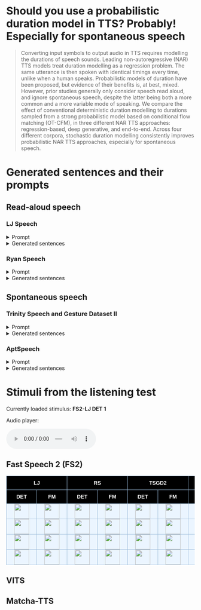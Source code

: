# Should you use a probabilistic duration model in TTS? Probably! Especially for spontaneous speech

> Converting input symbols to output audio in TTS requires modelling the durations of speech sounds. Leading non-autoregressive (NAR) TTS models treat duration modelling as a regression problem. The same utterance is then spoken with identical timings every time, unlike when a human speaks. Probabilistic models of duration have been proposed, but evidence of their benefits is, at best, mixed. However, prior studies generally only consider speech read aloud, and ignore spontaneous speech, despite the latter being both a more common and a more variable mode of speaking. We compare the effect of conventional deterministic duration modelling to durations sampled from a strong probabilistic model based on conditional flow matching (OT-CFM), in three different NAR TTS approaches: regression-based, deep generative, and end-to-end. Across four different corpora, stochastic duration modelling consistently improves probabilistic NAR TTS approaches, especially for spontaneous speech.



<style type="text/css">
    .tg {
    border-collapse: collapse;
    border-color: #9ABAD9;
    border-spacing: 0;
  }

  .tg td {
    background-color: #EBF5FF;
    border-color: #9ABAD9;
    border-style: solid;
    border-width: 1px;
    color: #444;
    font-family: Arial, sans-serif;
    font-size: 14px;
    overflow: hidden;
    padding: 0px 20px;
    word-break: normal;
    font-weight: bold;
    vertical-align: middle;
    horizontal-align: center;
    white-space: nowrap;
  }

  .tg th {
    background-color: #000000;
    border-color: #9ABAD9;
    border-style: solid;
    border-width: 1px;
    color: #fff;
    font-family: Arial, sans-serif;
    font-size: 14px;
    font-weight: normal;
    overflow: hidden;
    padding: 0px 20px;
    word-break: normal;
    font-weight: bold;
    vertical-align: middle;
    horizontal-align: center;
    white-space: nowrap;
    padding: 10px;
    margin: auto;
  }

  .tg .tg-0pky {
    border-color: inherit;
    text-align: center;
    vertical-align: top,
  }

  .tg .tg-fymr {
    border-color: inherit;
    font-weight: bold;
    text-align: center;
    vertical-align: top
  }
  .slider {
  -webkit-appearance: none;
  width: 75%;
  height: 15px;
  border-radius: 5px;
  background: #d3d3d3;
  outline: none;
  opacity: 0.7;
  -webkit-transition: .2s;
  transition: opacity .2s;
}

.slider::-webkit-slider-thumb {
  -webkit-appearance: none;
  appearance: none;
  width: 25px;
  height: 25px;
  border-radius: 50%;
  background: #409cff;
  cursor: pointer;
}

.slider::-moz-range-thumb {
  width: 25px;
  height: 25px;
  border-radius: 50%;
  background: #409cff;
  cursor: pointer;
}

audio {
    width: 240px;
}

/* CSS */
.button-12 {
  display: flex;
  flex-direction: column;
  align-items: center;
  padding: 6px 14px;
  font-family: -apple-system, BlinkMacSystemFont, 'Roboto', sans-serif;
  border-radius: 6px;
  border: none;

  background: #6E6D70;
  box-shadow: 0px 0.5px 1px rgba(0, 0, 0, 0.1), inset 0px 0.5px 0.5px rgba(255, 255, 255, 0.5), 0px 0px 0px 0.5px rgba(0, 0, 0, 0.12);
  color: #DFDEDF;
  user-select: none;
  -webkit-user-select: none;
  touch-action: manipulation;
}

.button-12:focus {
  box-shadow: inset 0px 0.8px 0px -0.25px rgba(255, 255, 255, 0.2), 0px 0.5px 1px rgba(0, 0, 0, 0.1), 0px 0px 0px 3.5px rgba(58, 108, 217, 0.5);
  outline: 0;
}

video {
  margin: 1em;
}


</style>

# Generated sentences and their prompts



## Read-aloud speech

### LJ Speech

<details>

<summary>Prompt</summary>
Take these sentence for example:

<br/>
``` <br/>
The prisoners were in due course transferred to Newgate, to be put upon their trial at the Central Criminal Court. <br/>
They had to handcuff her by force against the most violent resistance, and still she raged and stormed, <br/>
The Secret Service has attempted to perform this function through the activities of its Protective Research Section <br/>
But the affair still remained a profound mystery. No light was thrown upon it till, towards the end of March, 
Yet the public opinion of the whole body seems to have checked dissipation. <br/>
the Presidential limousine arrived at the emergency entrance of the Parkland Hospital at about twelve:thirty-five p.m. <br/>
Oswald was arrested and jailed by the New Orleans Police Department for disturbing the peace, in connection with a street fight which broke out when he was accosted <br/>
gaming of all sorts should be peremptorily forbidden under heavy pains and penalties. <br/>
we have reached into the heart of the problem which is to provide such annual earnings for the lowest paid worker as will meet his minimum needs. <br/>
it had established periodic regular review of the status of four hundred individuals; <br/>
who was one of the first witnesses to alert the police to the Depository as the source of the shots, as has been discussed in chapter three. <br/>
were governed by rules which they themselves had framed, and under which subscriptions were levied <br/>
might have been more alert in the Dallas motorcade if they had retired promptly in Fort Worth. <br/>
. <br/>
. <br/>
. <br/>
100 sentences <br/>
<br/>
``` <br/>

Generate 100 sentences in a similar writing style. Talk about going to the zoo, going to a shopping centre or a mall and a day at the school. Make sure it looks like the text is from a similar speaker. Same conversational style try to match the speaker characteristics as much as you can.

</details>

<details>
<summary>Generated sentences</summary>
The family, in anticipation of a delightful day, set forth to the zoological gardens, a repository of nature's marvels.
Upon entering the grand gates of the shopping centre, they were greeted by a cacophony of sounds, each store vying for attention.
The majestic lion, king of the animal kingdom, lay in repose under the shade of an ancient oak, barely acknowledging the gathered spectators.
This journey from classroom to zoo to mall taught one vital lesson: learning thrives not just in silence and books but in the lively embrace of the world's vast wonders.
Children, with eyes wide with wonder, pressed their faces against the glass of the aquarium, mesmerized by the dance of the tropical fish.
In the food court, a veritable feast was laid out, offering delicacies from the far corners of the earth, each stall a testament to the culinary diversity of mankind.
The elephant, with its ponderous gait and wise eyes, seemed to carry the wisdom of the ages as it slowly made its way to the watering hole.
The milliner's shop, with its array of bonnets and hats, seemed a throwback to a time when headwear was a symbol of one's status in society.
The shrill cries of the monkeys in their enclosure provided a stark contrast to the otherwise serene ambiance of the zoo.
Bargain hunters thronged the aisles of the clearance sale, each in search of that elusive deal that would mark the day's triumph.
The giraffes, with their long necks stretching towards the heavens, seemed to be in a world of their own, aloof from the gaze of the onlookers.
The scent of freshly baked bread from the bakery mingled with the perfume of the florist, creating an olfactory tapestry that enveloped the shoppers.
The reptile house, with its dimly lit corridors and the silent watchfulness of its inhabitants, evoked a sense of mystery and ancient lore.
The jeweler, with a craftsman's eye, meticulously arranged the display, each piece a testament to human artistry and the allure of precious stones.
The peacocks, with their plumage in full display, strutted with an air of vanity, seemingly aware of their unrivaled beauty.
The bookshop, a haven of tranquility amidst the hustle and bustle, offered the promise of worlds waiting to be discovered within the pages of its tomes.
The ice cream vendor, with his cart adorned with pictures of frozen delights, became the center of attention as children clamored for a sweet treat.
The fragrance section of the department store enveloped shoppers in a cloud of scents, each vial containing the essence of dreams and memories.
The penguins, with their comedic waddle, provided a moment of levity, their antics a reminder of nature's capacity for joy.
The antique shop, a treasure trove of history's artifacts, invited the curious to delve into the stories of objects left behind by time.
The butterfly enclosure, a kaleidoscope of color, offered a moment of enchantment as these delicate creatures flitted from flower to flower.
In the toy shop, generations of toys stood in silent testimony to the changing tides of children's fantasies and the timeless joy of play.
The zoo's aviary, a symphony of birdcalls, was a reminder of the vastness of nature's palette, each species a unique note in the harmony of life.
The café, with its promise of refreshment, became a gathering place for weary shoppers, a brief respite in their quest for commerce.
As the day waned, the families, laden with purchases and memories, made their way home, their hearts full from the day's adventures in the realms of nature and commerce.
Upon entering the grand gates of the local zoo, one is immediately struck by the cacophony of sounds, a vivid testament to the diversity housed within.
The majestic lions, in their enclosures, lay with a regal indifference, surveying their kingdom with lazy, half-closed eyes.
Children, their faces alight with wonder, pressed eagerly against the glass of the reptile house, their breath fogging up the surface.
It was a marvel to observe the agile monkeys, who, with deft leaps and bounds, seemed to mock the gravity that bound the rest of us earthward.
The zookeepers, with a patience born of routine, answered the myriad questions posed by curious onlookers, their knowledge deep and detailed.
Amidst the aviary's dense foliage, the flash of vibrant plumage revealed the presence of exotic birds, their songs a melody of the wild.
As the afternoon waned, the crowd at the elephant exhibit grew, each visitor eager to witness the gentle giants' graceful movements.
The chill of the aquarium's halls contrasted sharply with the outdoor warmth, its blue lights casting an otherworldly glow on fascinated faces.
At the penguin enclosure, the birds' comedic waddle elicited laughter and delight, a welcome relief from the more somber moods of some exhibits.
The gift shop, strategically placed at the zoo's exit, offered an array of souvenirs, each item a tangible memory of the day's adventures.
The vast expanse of the shopping center loomed ahead, its many stores promising untold treasures to those willing to explore.
The hum of conversation filled the air, a constant backdrop to the clatter of shopping carts and the soft shuffle of feet on polished floors.
In the food court, the mingling aromas of a dozen different cuisines created a tantalizing invitation to dine.
Sales signs, bold and beckoning, adorned the windows of every shop, each one a siren call to bargain hunters.
The mall's central atrium, adorned with seasonal decorations, became a gathering place for weary shoppers seeking a moment's rest.
Teenagers roamed in packs, their laughter echoing off the high ceilings, a hallmark of the freedom found in such communal spaces.
Parents, their patience stretched thin, navigated the crowds with strollers in tow, their journeys marked by frequent stops and starts.
The latest fashion trends were on full display, mannequins dressed in the height of style, silently inviting onlookers to update their wardrobes.
Occasionally, a street performer would captivate an impromptu audience, their artistry adding a layer of unexpected delight to the shopping experience.
As night fell, the shopping center's lights shimmered like stars, transforming the complex into a beacon for those seeking late-night entertainment.
The morning's light barely crept through the classroom windows as students shuffled in, the day's lessons a looming presence in their minds.
In the corridors, the echo of footsteps mingled with the distant sound of a bell, heralding the start of another academic venture.
The chalk's screech against the blackboard filled the room, each word written by the teacher a testament to the day's learning objectives.
Students huddled over textbooks, their brows furrowed in concentration, a silent battle against the complexities of new knowledge.
The library stood as a sanctuary of silence, its shelves laden with the weight of words, a haven for those seeking solace in study.
Lunchtime brought a cacophony of sounds to the cafeteria, the clatter of trays and the murmur of conversations a welcome interlude.
On the playground, the air was filled with the shouts and laughter of children, a brief escape from the confines of the classroom.
Teachers patrolled the halls with a vigilant gaze, their presence a constant reminder of the order that governed the school's daily life.
In the science lab, the smell of chemicals mingled with the sense of anticipation, each experiment a journey into the unknown.
Art class revealed a burst of color against the school's otherwise monochrome backdrop, creativity blooming amidst strict schedules.
The gym echoed with the sound of sneakers on wood, the physical exertion a counterbalance to the day's mental challenges.
History lessons unfolded like stories, the past coming alive through the teacher's words, a bridge across time.
Mathematics, with its numbers and equations, offered a puzzle for the mind, logic and reasoning entwined in a dance of digits.
The school bell's ring, a clarion call, signaled the end of one period and the start of another, a cyclical reminder of time's passage.
In the computer lab, screens glowed with the promise of technological exploration, fingers dancing over keyboards in digital discovery.
Language classes wove a tapestry of sounds, the nuances of grammar and vocabulary a challenge to master.
The school counselor's office offered a haven of advice, a guiding light for those navigating the tumultuous waters of adolescence.
As the final bell rang, the rush of students towards the exit was a torrent of relief, the promise of home a sweet end to the day.
Homework assignments, like seeds of knowledge, were planted in the minds of students, destined to grow in the soil of their intellect.
School buses lined up like sentinels, their engines humming a song of departure, ready to ferry their charges back to the comforts of home.
Extracurricular activities flourished in the after-school hours, each club and team a microcosm of shared interests and talents.
The setting sun cast long shadows across the schoolyard, a quiet reminder of the day's end and the passage of another page in the academic year.
Teachers gathered in the staff room, their conversation a blend of reflection and anticipation, the day's events a mosaic of triumphs and challenges.
The silence that settled over the empty classrooms was a stark contrast to the day's earlier bustle, a momentary pause in the cycle of education.
Lost items found their way to the school's lost and found, each one a story of forgetfulness and the hope of reunion.
The principal's office, often perceived as a place of authority and discipline, also served as the heart of the school's administrative life.
Bulletin boards, adorned with notices and achievements, offered a snapshot of school life, a collage of opportunities and accolades.
Parent-teacher meetings, scheduled in the calendar, promised a confluence of perspectives, a partnership in the educational journey.
The school's garden, tended by student volunteers, bloomed with the seasons, a living lesson in nature's cycles.
As night descended, the school stood silent and empty, a vessel of dreams and aspirations, waiting to be filled again with the dawn of a new day.
Early in the morning, the school organized a field trip, a journey that promised both education and entertainment, to the local zoo.
Students gathered at the entrance, their chatter blending with the distant calls of animals, a prelude to the day's adventures.
On their way, the bus passed by the city's sprawling shopping center, its vastness a reminder of commerce's reach.
Upon arrival, the sight of the majestic elephants immediately captivated the students, a living lesson in biology and conservation.
The teachers, acting as guides, pointed out the importance of each habitat, their words weaving knowledge into the fabric of experience.
In the reptile house, the students faced their fears, learning that understanding can turn apprehension into respect.
The gift shop at the zoo offered educational souvenirs, each item a memento of learning outside the classroom walls.
Meanwhile, a group of students tasked with a project on economics ventured into the shopping center, their observations aimed at understanding consumer behavior.
They noted the variety of stores, each catering to different needs and wants, a practical lesson in supply and demand.
The food court provided a study in choices and preferences, a live demonstration of market segmentation and targeting.
Back at the zoo, a keeper's talk on endangered species sparked a discussion among students about responsibility and environmental stewardship.
The aquarium's serene beauty offered a moment of reflection, the silent fish a contrast to the bustling corridors of the school.
As the day drew to a close, the students gathered for a sketching session, capturing the animals' forms, a blend of art and observation.
Returning to school, they passed the shopping center once more, its lights a beacon in the early evening, a symbol of the community's pulse.
The bus ride back was a buzz of excited conversations, each student sharing their day's highlight, a chorus of shared experiences.
Upon their return, the schoolyard, usually a scene of hurried departures, was a place of animated recounting, the field trip a bonding experience.
Teachers reminded students to pen down their reflections, an assignment that would bridge their experiences with their curricular studies.
In the following days, presentations were made, the zoo and shopping center visits transformed into educational showcases.
Students debated the ethics of zoos and the impact of consumerism, their classroom a forum for critical thinking and exchange.
Art projects inspired by the trip adorned the hallways, turning the school into a gallery of student creativity and insight.
The economics project group presented their findings, the shopping center's dynamics distilled into graphs and analyses.
Reflections on the endangered species talk led to a school-wide initiative on sustainability, the field trip sparking action.
The zoo visit, once merely an outing, became a catalyst for a deeper understanding of biology, ecology, and environmental science.
The shopping center excursion, too, shed light on the practical applications of mathematics, social studies, and economics.
As the term progressed, the memories of the field trip lingered, a reminder of the day when the zoo and the mall became classrooms without walls.
</details>

### Ryan Speech


<details>

<summary>Prompt</summary>

Take these sentence for example:

```
No, my friends keep me company.
It grows somewhat like the lily of the valley, but its height is about three feet.
Do you want to add anything to the order?
Do you mean you are from England or you speak English?
Could I be doing something different to make this more enjoyable?
And could I book those flights for the morning, if possible?
Even the creatures of the wood knew and loved him, for he never hurt anything that God had made.
With logs of trees, a few hurdles, and other field appliances, a rustic banqueting hall was prepared and everything was very nice.
Yes, they are playing at seven ten p m against the Cubs.
They did not touch me, but merely showed the natural curiosity which is felt at the sight of a foreigner who has appeared unexpectedly.
From paradise, I think, said Otto, with that patient seriousness that he had caught from the monks, and that sat so quaintly upon him.
Why does unscented hair spray smell?
I was at school in Canton Berne; it is a mother tongue to me.

.
.
.
100 sentences
```

Generate 100 sentences in a similar writing style. Talk about going to the zoo and going to a shopping centre or a mall. Make sure it looks like the text is from a similar speaker

</details>


<details>

<summary>Generated sentences</summary>

The lions at the zoo roared loudly, as if they were greeting us personally upon our arrival.
I couldn't help but marvel at the vibrant colors of the parrots, chatting away in their enclosure.
Do you think the elephants enjoy painting? I asked, watching one create a beautiful piece with its trunk.
The smell of fresh popcorn wafted through the air, leading us to the zoo's quaint little snack stand.
We found a bench by the monkey exhibit, perfect for a quick rest and some people-watching.
Should we buy a souvenir? I pondered aloud, eyeing the cute stuffed animals in the gift shop.
The aquarium section was mesmerizing, with its soothing blue lights and the graceful dance of the fish.
I had to chuckle at the zebras, who seemed to be engaged in their own version of a staring contest with us.
Look, the new tiger cubs! exclaimed my friend, as we hurried over to the big cat area.
It was feeding time for the giraffes, and we got to watch them stretch their long necks for lettuce.
I've always found the reptile house both eerie and fascinating, with its silent, watchful inhabitants.
The petting zoo was a hit with the children, their laughter mixing with the sounds of the animals.
I wonder what it's like to be a zookeeper, I mused, watching a worker tend to the flamingos.
The penguin parade was about to start, a daily highlight that drew a cheerful crowd.
We paused to admire the orchids in the zoo's tropical greenhouse, a riot of color and fragrance.
Shall we adopt an animal? the sign suggested, offering a way to support the zoo's conservation efforts.
As we left, the peacocks bid us farewell, their feathers a stunning display of nature's artistry.
The mall was bustling, a lively hub of shoppers and diners alike.
We made a beeline for the bookstore, a treasure trove of stories waiting to be discovered.
The food court offered a world tour of cuisines, making it hard to choose just one.
This sale is too good to miss! I overheard someone say, clutching a handful of discounted clothes.
The new tech store had the latest gadgets on display, drawing a crowd of eager customers.
I found a cozy corner in the coffee shop, perfect for people-watching and sipping my latte.
Do you want to try the virtual reality experience? my friend asked, pointing to a new setup near the center.
The aroma of freshly baked cookies led us to a small bakery, where we couldn't resist buying a dozen.
We stumbled upon a local artist's pop-up gallery, each piece more captivating than the last.
The ice skating rink was a whirl of motion, laughter echoing as skaters glided past.
Let's take a photo in the photo booth, suggested my friend, a fun way to capture our mall adventure.
The fashion show on the central stage was a dazzle of lights, music, and stunning outfits.
A group of street performers gathered a crowd, their acrobatic feats leaving everyone in awe.
I could spend hours in this place, I thought, admiring a shop dedicated entirely to exotic teas.
The mall's indoor garden was a peaceful retreat, complete with a trickling fountain and benches.
They have a workshop today on DIY jewelry, my friend noted, interested in the craft event.
We paused to watch a cooking demonstration, the chef's skills as impressive as the delicious samples.
Remember to validate your parking, a helpful sign reminded us, a small but important detail.
The children's play area was a hive of activity, a safe space for little ones to burn off energy.
Let's check the map, I suggested, realizing just how easy it was to get turned around in the sprawling mall.
A flash sale at the electronics store caused quite the stir, bargain hunters rushing in.
The luxury brand section was like stepping into another world, with its opulent displays and exclusive boutiques.
This place has the best smoothie bar, my friend claimed, leading the way to a hidden gem.
We signed up for the mall's loyalty program, enticed by the promise of discounts and special offers.
The seasonal decorations made the mall feel festive, from twinkling lights to oversized ornaments.
I've been looking for this book everywhere! I exclaimed, finally finding a rare edition in the second-hand.
The zoo was bustling with families, a true testament to its popularity among locals and tourists alike.
I couldn't help but admire the elegant flamingos, their pink feathers a stark contrast against the blue pond.
Isn't it fascinating how the monkeys swing with such ease, almost as if they're performing for an audience?
Our next stop has to be the lion's den; I've heard their roars can be heard across the entire zoo.
Do you think the gift shop will have those adorable plush elephants? My niece would love one.
Walking through the reptile house felt like stepping into another world, each enclosure a window to a different habitat.
I found myself captivated by the slow, graceful movements of the sea turtles in the aquarium section.
Would you like to grab a bite at the zoo cafe, or shall we pack our own picnic next time? I pondered aloud.
The map shows a bird aviary nearby, let's make sure to visit. I've always been intrigued by exotic birds.
Watching the penguins dive into the water is always a highlight for me; their antics are so playful and amusing.
Remember to wear comfortable shoes, I reminded my friend, knowing we'd be doing a lot of walking.
The idea of a guided tour sounds intriguing. Do you think we'll learn more about the animals that way?
I'm curious about the conservation efforts here. It's important to support zoos that prioritize animal welfare.
The souvenir shop was our last stop, a chance to bring home a piece of our memorable day.
As we left the zoo, I felt a renewed sense of wonder for the natural world and its inhabitants.
Transitioning to our mall adventure, the vibrant store displays immediately caught our eye.
Do you think the food court has that new sushi place? I asked, already craving something fresh and delicious.
The shopping center's layout was impressive, with wide aisles and plenty of seating areas for weary shoppers.
I couldn't resist stopping by the bookstore; there's something about browsing shelves that feels so comforting.
The mall's indoor garden was a peaceful retreat amid the hustle and bustle of shoppers.
Let's check out the electronics store for the latest gadgets, suggested my companion, eager for new tech.
Fashion boutiques lined the corridors, each window more enticing than the last.
We made a pact to only buy what we needed, but the seasonal sales were too good to pass up.
The aroma from the bakery was irresistible, leading us to indulge in freshly baked pastries.
How about a movie after shopping? The cinema's latest offerings promised a perfect end to our day.
The mall's art exhibit added a cultural touch to our visit, showcasing local talent.
Finding a parking spot was a challenge, a reminder of the mall's popularity on weekends.
I heard there's a new virtual reality arcade, my friend mentioned, excitement in their voice.
We laughed over ice cream cones, sharing stories and making plans for our next outing.
As we exited the mall, bags in hand, we couldn't help but feel content with our day's discoveries.
The jewelry store window glinted with promise, tempting us with its sparkling displays.
Shall we take a break and people-watch for a bit? It's always interesting to observe the mall's diverse crowd.
The children's play area was alive with laughter, a joyful sight that brought smiles to our faces.
We stumbled upon a pop-up shop selling handmade goods, a delightful find that supported local artisans.
The escalators offered a moment of rest, a brief pause as we moved between floors.
This place has everything, I mused, impressed by the variety of stores and services available.
The sound of live music led us to a small stage where a local band was performing, adding to the mall's lively atmosphere.
We made sure to visit the outdoor section of the mall, enjoying the blend of shopping and nature.
I could spend hours here, my friend said, echoing my thoughts about the mall's inviting environment.
As the day drew to a close, we reflected on our zoo and mall adventures, grateful for the memories made.
The morning bell echoed through the halls, signaling the start of another day filled with learning and discovery.
I hurried to my first class, clutching my notebook and pencil, eager to jot down the day's lessons.
The chemistry lab was a buzz of activity, with students mixing solutions and marveling at the reactions.
Do you understand this math problem? I whispered to my classmate, struggling with a particularly tricky equation.
Our history teacher brought the past to life, weaving tales of ancient civilizations with such passion and detail.
Lunchtime was a welcome break, a chance to recharge and share stories with friends under the warm sun.
The library's quiet corners offered a perfect escape for those moments when the world outside felt too loud.
I lost track of time browsing the shelves, each book a doorway to a different time and place.
Are you joining the after-school club meeting today? I was asked, reminded of the communities that thrived beyond the classroom.
The art room smelled of paint and possibility, a space where creativity knew no bounds.
Our teacher encouraged us to express ourselves freely, reminding us that there's no wrong way to create art.
The gym echoed with the sounds of bouncing balls and sneakers squeaking against the polished floor.
I cheered on my classmates during the basketball game, feeling a sense of pride and camaraderie.
As the afternoon sun cast long shadows, I noticed the beauty of the campus, with its sprawling grounds and ancient trees.
Homework club is a lifesaver, I thought, grateful for the extra help and the quiet space to study.
The science fair posters lined the hallway, each project a testament to the curiosity and hard work of my peers.
What's your project about? I asked, intrigued by the innovative ideas on display.

</details>


## Spontaneous speech

### Trinity Speech and Gesture Dataset II

<details>

<summary>Prompt</summary>

Take these sentence for example:

```
; , Finish at like six; , or maybe seven or eight; then we'd all go out, you know have a few drinks head out to a nightclub or something like that come home.
; a bit of a; kind of a short story rather than just one scene; So all the class we all got together, the base was because every time we went to a new class.
; , And then all of a sudden the cameras came on and Leonardo DiCaprio was like; Just sitting like this just blocking himself, ; , And we're like oh shit it's Leonardo DiCaprio And then he was literally just like, ;
; for six months, in relation to college, I went over to a place called; , Old Westbury Golf and Country Club in Long Island So I stayed there for six months.
I don't know if he looks at it as a regret, ; But the way he was talking about it you could see he was saddened by it; which kind of was, kind of puts things into perspective for you that like.
We started off in Amsterdam; , So I went to Amsterdam Germany Poland; , Um; , Croatia Slovenia.
people in the music industry, and; But I think I told you the story before but I'm going to tell it again anyway; Oh sorry even a better story than that.

.
.
.
total 100 sentences
```

Generate 100 sentences in a similar conversational spontaneous style containing disfluencies, hesitations, repeats etc. With approximately similar lengths. Talk about going to the zoo, going to a shopping centre or a mall and talk about your day at the school.  Here ; is a breath and , is a pause use these too and generate syntactically similar sentences. Make it sound natural as one will do in conersational settings. Use fewer commas and fewer uh and uhm.

</details>

<details>
  <summary>Generated sentences</summary>

; I'm like, should we take photos? But my phone, it's dead, completely dead.
; And then, the elephants, they're huge, you know? Just massive.
; We're walking, and suddenly, this peacock just shows up, fanning its feathers.
; I'm trying to get a closer look, but, you know, there's this fence.
; Oh, and the gift shop, it was, kind of pricey, but I bought a keychain.
; We were starving, so we thought, let's grab a bite, but the line, it was so long.
; Then, we're leaving, and it starts to rain, just our luck, right?
; I saw this cute hat, but when I tried it on, it looked weird on me.
; We saw these kids, running around, screaming ; parents nowhere.
; And then, there's the ice cream stand, but I dropped mine, just plop on the ground.
; We thought about going to the aquarium section, but it was, like, closed for maintenance.
; So, we're at the mall now, and it's packed, I mean, really crowded.
; I'm looking for a parking spot, and it's like, there's none, just circles around.
; We finally find this one store, and they're having a sale but nothing in my size.
; My friend wants to check out this new electronics store, and I'm like, sure, why not?
; Then, this guy, he spills his drink, and it's everywhere, on the floor.
; We're about to leave, and my friend realizes, she lost her phone.
; So, we backtrack, everywhere we went, and finally, it's at the lost and found.
; And there's this kiosk, selling these quirky sunglasses, so I get a pair.
; We pass by this jewelry store, and there's this beautiful necklace, but, you know, too expensive.
; I'm trying on shoes, and this one pair, it's perfect, but the left one's tight.
; We're heading out, and there's this group of teenagers, just loud and everywhere.
; I remember, I wanted to buy this book, but the bookstore, it's gone, replaced.
; We see this advertisement for a movie, and we're like, should we watch it? But we're too tired.
; Oh, and the escalators, one of them was broken, so we had to take the stairs.
; I'm looking for a restroom, and when I find it, there's a line, of course.
; We wanted to sit and relax, but all the benches, they're taken, every single one.
; There's this new makeup store, and I'm like, let's just look, ended up buying lipstick.
; We're trying to find this specific shop, and we ask for directions, but it's confusing.
; And then, there's this sale sign, but when we get there, it ended yesterday.
; I wanted to buy a gift, but I'm indecisive, so I left with nothing.
; We're leaving the mall, and I realize, I forgot where we parked.
; Finally, we find the car, and it's like, we've been walking forever.
; So, back to the zoo, remember? There was this funny parrot, mimicking people.
; And I'm trying to get a video, but then it just stops, typical.
; We're at the reptile house, and it's cool, but kind of creepy, snakes everywhere.
; I wanted to see the pandas, but they're asleep, just our luck, again.
; We're at this exhibit, and there's supposed to be this rare bird, but we can't find it.
; Oh, and the map, it's confusing, we got lost, like, three times.
; There's this play area for kids, and it's chaotic, but the kids are having fun.
; We're about to watch this feeding show, but it's so crowded, can't see a thing.
; And then, we're leaving, and this bird, it poops, nearly misses me.
; So, we're hungry, and we find this place, but it's just hot dogs.
; And the zoo, it's closing, but we missed the last show, didn't know the time.
; We're exiting, and there's this huge line for the tram, so we walk.
; Back at the mall, we see this art exhibit, but it's closing in 10 minutes.
; There's this store, all about sports, and my friend's excited, but I'm bored.
; We try this new coffee place, and it's good, but took forever to get our order.
; And there's this contest, win something, but we never win those, didn't bother.
; We're looking for a bathroom again, and it's cleaner than I expected, thankfully.
; We pass by this pet store, and there are puppies, but we just look, can't have pets.
; And then, this store, it's playing loud music, but it's actually pretty good.
; We're about to go home, and I realize, I didn't buy what I came for.
; So, we're planning to go back, but maybe on a weekday, less people, hopefully.
; And that's it, our trip to the zoo and the mall, just a regular day, but fun.
; So, like, I get to school, right? And first thing, I forgot my math homework, just left it on the table.
; And there's this quiz in history, I'm like, barely awake, trying to remember dates and stuff.
; Lunchtime comes, and I'm sitting with my friends, and we're talking about this new game, everyone's obsessed.
; Then, in gym class, we're playing dodgeball, and I'm hit, like, immediately, out in the first round.
; I'm walking to the next class, and I see this poster for the school play, thinking maybe I should try out.
; So, English class, we're reading this book, and I actually like it, but I'm behind a few chapters.
; And there's this group project, right? But no one wants to take the lead, so it's kind of awkward.
; I'm at my locker, and it won't open, just stuck, and I'm pulling and pulling, finally, it pops open.
; Then, there's this assembly, supposed to be motivational, but it's just, you know, kind of boring.
; We're leaving the assembly, and everyone's trying to be the first out, just a huge crowd at the doors.
; And I'm thinking about the math homework I forgot, wondering if I can make up some excuse.
; So, after school, there's practice for the soccer team, and I'm late, sprinting across the field to join.
; And we're doing drills, and I'm trying, but I keep messing up, coach is not happy.
; Practice ends, and we're all tired, but we decide to go grab something to eat, just hang out.
; I'm on my way home, and I realize, I have this huge project due tomorrow, barely started.
; So, I'm home, right? And I'm trying to work on this project, but my computer decides to update.
; And I'm panicking, watching the update screen, just praying it finishes in time.
; Finally, it's done, and I'm typing as fast as I can, but it's like, I can't get my thoughts straight.
; I take a break, and I'm just staring out the window, thinking about how much I dislike group projects.
; Then, my friend calls, asking about the math homework, and I'm like, forgot it, can you help?
; We're on the phone, and she's trying to explain this math problem, but I'm just not getting it.
; So, it's getting late, and I'm still not done with the project, feeling stressed.
; And then, I remember, I have a science test too, just great, another thing to worry about.
; I'm trying to study for science, but all I can think about is how much I want to sleep.
; Then, I get a text from my friend, saying we should have studied together, missed opportunity.
; It's past midnight, and I'm finally done with the project, but now I need to study.
; I'm reading my science notes, and it's like, none of this is staying in my head.
; And I think, maybe a quick nap will help, but I'm worried I won't wake up in time.
; So, I set multiple alarms, just in case, and lay down, but my mind is racing.
; And I'm thinking about the day, all the things that went wrong, and what's waiting for me tomorrow.
; Eventually, I fall asleep, but it's not restful, keep waking up, checking the time.
; Morning comes, and I'm groggy, trying to remember everything I studied last night.
; I'm at breakfast, and I'm not really hungry, just nervous about the test and the project presentation.
; And I'm out the door, backpack heavy with books, hoping today will be better than yesterday.
; I get to school, and first thing, there's a pop quiz in English, didn't see that coming.
; And I'm sitting there, trying to remember what I read, but it's all a blur.
; Lunchtime, and I'm with my friends, but I can't stop thinking about the science test.
; Then, it's time for the test, and I'm looking at the questions, some of it's familiar, thankfully.
; After the test, I'm not sure how I did, just hoping for the best, really.
; And then, it's time for the project presentation, and our group is a mess, but we manage.
; School's finally over, and I'm walking out, feeling like I've survived a marathon.
; I'm on my way home, and I'm thinking, maybe I'll take it easy tonight, just relax.
; But then, I remember, I have homework in three subjects, no rest for the weary.
; So, I'm home, and I'm starting on homework, but first, a snack, need some energy.
; And I'm working, and it's not so bad, feeling a little better about things.

</details>

### AptSpeech

<details>

<summary>Prompt</summary>

Take these sentence for example:
```
And you can assume that all of the openings are doorways that will have doors that can open and close- So,
Yes, and any room can be anything you want it to be. It's really up to you guys to decide how to divide up the space. so that you're comfortable living there.
so we'd like to talk a little bit about maybe some good or maybe some bad experiences you've had with roommates.
uh And I will be able to give you advice, because I am a world renowned interior decorator and designer,
shopping centers starting with bedroom, kitchen, living room bathroom, rugs and miscellaneous.
uh sharing a space with somebody. ; : Have you had a roommate in your life? : More than one time? : And what about you? Have you had more than,
; and that subject is, ; roommates, ; or flatmates, or anyone you've ever shared, ; a living space with, ;
; is we're going to have a conversation just between the three of us, ; and we're going to talk about a particular subject, ; and that subject is, ; roommates, ;
And any issues uh sharing the like the combined space? Like say the living room, maybe you had a TV or a music system.
My recommendation would be to start with the bedrooms again because these are bare essentials. Everyone must sleep - at least a few hours a night.
or exercise or games or - things of that nature so there's plenty of stuff to, use the rooms for.
; and the reason we find this interesting is because it's a it's a tricky situation. : ; to sharing a space with someone but there can also be, ;
there's lots of options when you go and look in the- furniture store, you'll see that there's a lot of items in the miscellaneous category,
.
.
.
100 sentences
```

Generate 100 sentences in a similar writing style. Talk about going to the zoo and going to a shopping centre or a mall. Make sure it looks like the text is from a similar speaker. Same conversational style try to match the speaker characteristics as much as you can. Here ; is breath try to use it wisely. do not over use breathing (;) use it only where it would be appropriate.  Create sentences to train a TTS model so it should not be too long and not too short too something that can be 10-11 seconds.

</details>

<details>

<summary>Generated sentences</summary>

So, visiting the zoo is like stepping into a whole new world, isn't it? Each exhibit is a doorway to a different habitat.
uh, And you know, you can decide to follow the map or just wander. It's really up to you to explore.
; So we'd like to talk about maybe some memorable or maybe some forgettable experiences you've had at the zoo.
And I can give you tips, because I've visited zoos all over the globe, from the savannas of Africa to the rainforests of Brazil.
Then there's the shopping center or mall, starting with the food court, clothing stores, electronics, home goods, and, uh, the miscellaneous shops.
Sharing a day out with someone at the zoo; have you ever done that? : Once? : More than once? : What about at the mall? Have you gone shopping with,
; and that's what's interesting, ; zoo visits and shopping trips, ; or any day out where you've shared the experience,
; we're going to have a chat, just between us, about those experiences, ; and specifically about, ; days out, ;
Any issues sharing the experience? Like navigating through crowds or deciding where to eat?
I'd recommend starting your zoo visit with the big attractions, like the lions or elephants. They're the main draws for a reason.
or maybe you're more into the shopping experience, looking for deals or the perfect outfit.
; and the reason this is fascinating is because it's a it's a mix of personal tastes and compromises when sharing these experiences,
There's a lot of options when you hit the mall - you'll see a wide variety in each store, especially in the 'new arrivals' sections,
you have to ask me- but as you can see, we have many options for spending the day - whether at the zoo or the mall,
have you ever had an experience, though, with someone who couldn't decide where to eat at the mall, and you just wandered aimlessly?
The food court can be a battleground, I'd say, because it's a spot everyone has an opinion on.
okay, well let's talk about those two destinations you just mentioned, the zoo and the mall.
mhm, sure - that actually leads us nicely into what we're planning next.
would you trade a zoo visit for a day at the mall? That's a tough choice for some.
The vibrant colors at the zoo are so natural - whereas the mall lights offer a more artificial ambiance.
well, considering your preferences might help. Let's see how that influences your choices, huh?
but remember, whatever you share on social media about your day out, we get to discuss here.
Yes, you can visit as many stores as you want, but remember, budget constraints mean you can't buy everything you like. : ;
no issues while exploring together, huh?
and let's start planning these outings, with some suggestions - so I'm just going to take you through some options. We've got two main destinations: the zoo and the mall.
I don't think there's a need to rush. Take your time to enjoy each moment.
And, uh, when you're at the zoo, don't you just love those moments when an animal comes right up to the glass? It's like they're greeting you personally.
So, how about when you find that perfect spot at the mall, right? The one store where everything just calls out to your style.
; Let's not forget, the parking situation - at the zoo or the mall - can make or break the start of your day.
I've got to say, the food options at the zoo have really stepped up; it's not just about snacks anymore but a whole dining experience.
uh, And if you're at the mall, do you prefer the big department stores or the unique, boutique shops?
; Planning your route through the zoo can be as strategic as planning your shopping spree to catch all the best sales.
The energy at the zoo early in the morning is unbeatable, with all the animals just waking up.
Or the calmness of the mall just as it opens, when the stores are all pristine and the crowds haven't arrived yet.
uh, Have you ever had that moment at the zoo when the weather just does a complete turnaround? Always brings a sense of adventure.
; And, talking about weather, the mall is a great escape on those days - endless entertainment without worrying about rain or shine.
You know, there's always that one exhibit at the zoo that you find yourself returning to, time and again.
Similarly, there's that one store in the mall that seems to have a magnetic pull, right?
; I always find it interesting to watch how people interact with the animals at the zoo, those moments of connection.
And at the mall, it's fascinating to observe the latest trends catching everyone's attention.
uh, The souvenir shops at the zoo are like treasure troves, each item telling a story of conservation and wonder.
Just like the specialty stores in the mall, where you can find those one-of-a-kind items that just scream 'you'.
; Ever noticed how a day at the zoo can make you forget all your worries? It's like a mini-vacation.
And how a successful shopping trip can give you that sense of accomplishment, like you've conquered the mall.
uh, Let's not overlook the educational aspect of the zoo, where every visit teaches you something new about our planet.
And, believe it or not, even a day at the mall can be educational, showing you the latest in technology, fashion, and design.
There's something magical about watching the sunset at the zoo, as the day slowly comes to an end and the animals settle down.
Finding a quiet corner in the mall to enjoy a coffee and people-watch can be surprisingly relaxing in the midst of chaos.
The excitement of spotting your favorite animal out and about during a zoo visit never gets old, does it?
Stumbling upon a flash sale at your preferred store in the mall feels like hitting the jackpot, right?
Have you ever attended a feeding time or a talk by the zookeepers? It's a great way to learn and engage.
Navigating the mall during holiday seasons is both thrilling and overwhelming with the decorations and the crowds.
The zoo's gift shops are perfect for finding unique gifts that also support wildlife conservation.
Ever notice how the ambiance of a luxury department store in the mall can make you feel like you're in a different world?
There's a sense of community at the zoo, especially when everyone's excited to see a rare animal make an appearance.
The food court in the mall offers a world tour of cuisines, perfect for when you can't decide what you're in the mood for.
Observing the intricate social behaviors of animals at the zoo can be as captivating as watching a drama unfold.
The thrill of discovering a new store opening in the mall brings a fresh wave of excitement for your shopping adventures.
A zoo visit is a gentle reminder of the beauty and diversity of life on Earth, urging us to protect it.
The mall's seasonal displays and events add an extra layer of enjoyment to the shopping experience.
Getting to the zoo right as it opens means you get to enjoy the peace before the crowds arrive.
The satisfaction of finding exactly what you need after a long search in the mall is unmatched.
Zoo exhibits designed to mimic natural habitats offer a window into the world of the animals.
Late-night shopping at the mall, with fewer crowds and more relaxed vibes, can be quite enjoyable.
The interconnected paths of the zoo encourage exploration and discovery, similar to wandering through unfamiliar sections of the mall.
Finally, both the zoo and the mall offer opportunities for learning and growth, be it about wildlife or the latest cultural trends.
So, starting off the day with that first bell- it's like the starter pistol for the race, isn't it? Every class a different lap.
And then there's the rush to the locker between classes, a mini-maze of students all trying to beat the clock.
; Lunchtime is its own adventure, finding your friends in the sea of tables and settling in for stories and snacks.
I've always found the library to be a sanctuary during breaks, a quiet escape from the hustle of the school day.
uh, Group projects can be a mixed bag, right? They're a test of patience and collaboration, but so rewarding when everything clicks.
; Science labs bring out the inner experimenter in all of us, mixing chemicals and peering into microscopes.
The excitement of gym class, where everyone's energy levels just skyrocket- it's contagious, even if sports aren't your thing.
Or how about those moments in art class, where you're free to express whatever's on your mind through paint and pencil?
uh, School assemblies, though sometimes long, can be surprisingly uplifting with the right speakers or performances.
; And let's not forget the school bus ride- its own ecosystem of friendships, rivalries, and last-minute homework.
There's always that one subject that challenges you more than the rest, pushing you to grow and adapt.
Finding your spot in the cafeteria, where the noise somehow blends into a background for your thoughts.
uh, The relief and satisfaction of turning in a project you've worked on for weeks, feeling a weight lift off your shoulders.
; Elective classes offer a taste of freedom, choosing subjects you're genuinely interested in exploring further.
The final bell of the day rings like a liberation anthem, signaling the end of one chapter and the start of whatever comes next.
Walking home or to the bus with friends, rehashing the day's events and laughing over inside jokes.
School plays and concerts, where the community comes together to celebrate the talents of its students.
The rhythm of the school year, with its predictable highs and lows, shaping the narrative of our academic lives.
Participating in school clubs, where passions and interests find a communal ground and friendships are forged.
Homework, though often dreaded, is a quiet companion to the evening, a bridge between school and home life.
Parent-teacher meetings, a crossroads of perspectives, offering insights and forging partnerships in education.
School sports matches, where school spirit ignites and everyone comes together to cheer on their team.
The annual school fair, a highlight of the year, blending fun, fundraising, and community spirit.
Finding a mentor in a teacher, someone who guides, challenges, and inspires you in ways you hadn't expected.
The nervous excitement of presenting in front of the class, a rite of passage in the journey of learning.
The shared experience of field trips, stepping out of the classroom and into the world, where lessons come to life.
Dealing with the inevitable challenges and setbacks, learning resilience and determination along the way.
Celebrating successes, big and small, recognizing the effort and growth behind each achievement.
The evolving landscape of friendships, the heart of the school experience, where bonds are tested and strengthened.
And finally, the anticipation of summer, a well-earned break and the promise of adventures beyond the school gates.
During physics, we marveled at the stars through the telescope, a blend of science and wonder that made the universe feel a bit closer.
In the bustling cafeteria, amidst the chatter and laughter, I shared my latest poem with friends, finding beauty in the fusion of art and daily life.
; The math puzzle competition in the library was a thrilling race against time, where numbers met strategy in a test of wit and teamwork.
; As we cleaned up after the biology lab, discussing the day's shopping plans, it struck me how learning and leisure intertwine, enriching our lives in unexpected ways.

</details>


<script>

function play_audio(filename, condition_name){
      let audio_id = "audio-stimuli-from-listening-test";
      audio = document.getElementById(audio_id);
      audio_source = document.getElementById(audio_id + "-src");
      stimulus_span = document.getElementById(audio_id + "-span");

      audio.pause();
      audio_source.src = filename;
      stimulus_span.innerHTML = condition_name;
      audio.load();
      audio.play();
}
</script>


# Stimuli from the listening test

<p>Currently loaded stimulus: <span id="audio-stimuli-from-listening-test-span" style="font-weight: bold;"> FS2-LJ DET 1</span></p>
<p>Audio player: </p>
<audio id="audio-stimuli-from-listening-test" controls="">
    <source id="audio-stimuli-from-listening-test-src" src="stimuli/FS2/LJ/DET_1.wav" type="audio/wav" />
</audio>

## Fast Speech 2 (FS2)

<table class="tg">
<thead>
  <tr>
    <th class="tg-0pky" colspan=2>LJ</th>
    <th class="tg-0pky" colspan=2>RS</th>
    <th class="tg-0pky" colspan=2>TSGD2</th>
    <th class="tg-0pky" colspan=2>AptS</th>
  </tr>
  <tr>
    <th class="tg-0pky">DET</th>
    <th class="tg-0pky">FM</th>
    <th class="tg-0pky">DET</th>
    <th class="tg-0pky">FM</th>
    <th class="tg-0pky">DET</th>
    <th class="tg-0pky">FM</th>
    <th class="tg-0pky">DET</th>
    <th class="tg-0pky">FM</th>
  </tr>
</thead>
<tbody>
  <tr>
    <td>
      <center>
        <img src="play_button_black.png" height="40" style="cursor: pointer;" onclick="play_audio('stimuli/FS2/LJ/DET_1.wav', 'FS2-LJ DET 1')" /> 
      </center>
    </td>
    <td>
      <center>
        <img src="play_button_black.png" height="40" style="cursor: pointer;" onclick="play_audio('stimuli/FS2/LJ/FM_1.wav', 'FS2-LJ FM 1')" /> 
      </center>
    </td>
    <td>
      <center>
        <img src="play_button_black.png" height="40" style="cursor: pointer;" onclick="play_audio('stimuli/FS2/RS/DET_1.wav', 'FS2-RS DET 1')" /> 
      </center>
    </td>
    <td>
      <center>
        <img src="play_button_black.png" height="40" style="cursor: pointer;" onclick="play_audio('stimuli/FS2/RS/FM_1.wav', 'FS2-RS FM 1')" /> 
      </center>
    </td>
    <td>
      <center>
        <img src="play_button_black.png" height="40" style="cursor: pointer;" onclick="play_audio('stimuli/FS2/TSGD2/DET_1.wav', 'FS2-TSGD2 DET 1')" /> 
      </center>
    </td>
    <td>
      <center>
        <img src="play_button_black.png" height="40" style="cursor: pointer;" onclick="play_audio('stimuli/FS2/TSGD2/FM_1.wav', 'FS2-TSGD2 FM 1')" /> 
      </center>
    </td>
    <td>
      <center>
        <img src="play_button_black.png" height="40" style="cursor: pointer;" onclick="play_audio('stimuli/FS2/AptS/DET_1.wav', 'FS2-AptS DET 1')" /> 
      </center>
    </td>
    <td>
      <center>
        <img src="play_button_black.png" height="40" style="cursor: pointer;" onclick="play_audio('stimuli/FS2/AptS/FM_1.wav', 'FS2-AptS FM 1')" /> 
      </center>
    </td>
  </tr>
  <tr>
    <td>
      <center>
        <img src="play_button_black.png" height="40" style="cursor: pointer;" onclick="play_audio('stimuli/FS2/LJ/DET_2.wav', 'FS2-LJ DET 2')" /> 
      </center>
    </td>
    <td>
      <center>
        <img src="play_button_black.png" height="40" style="cursor: pointer;" onclick="play_audio('stimuli/FS2/LJ/FM_2.wav', 'FS2-LJ FM 2')" /> 
      </center>
    </td>
    <td>
      <center>
        <img src="play_button_black.png" height="40" style="cursor: pointer;" onclick="play_audio('stimuli/FS2/RS/DET_2.wav', 'FS2-RS DET 2')" /> 
      </center>
    </td>
    <td>
      <center>
        <img src="play_button_black.png" height="40" style="cursor: pointer;" onclick="play_audio('stimuli/FS2/RS/FM_2.wav', 'FS2-RS FM 2')" /> 
      </center>
    </td>
    <td>
      <center>
        <img src="play_button_black.png" height="40" style="cursor: pointer;" onclick="play_audio('stimuli/FS2/TSGD2/DET_2.wav', 'FS2-TSGD2 DET 2')" /> 
      </center>
    </td>
    <td>
      <center>
        <img src="play_button_black.png" height="40" style="cursor: pointer;" onclick="play_audio('stimuli/FS2/TSGD2/FM_2.wav', 'FS2-TSGD2 FM 2')" /> 
      </center>
    </td>
    <td>
      <center>
        <img src="play_button_black.png" height="40" style="cursor: pointer;" onclick="play_audio('stimuli/FS2/AptS/DET_2.wav', 'FS2-AptS DET 2')" /> 
      </center>
    </td>
    <td>
      <center>
        <img src="play_button_black.png" height="40" style="cursor: pointer;" onclick="play_audio('stimuli/FS2/AptS/FM_2.wav', 'FS2-AptS FM 2')" /> 
      </center>
    </td>
  </tr>
  <tr>
    <td>
      <center>
        <img src="play_button_black.png" height="40" style="cursor: pointer;" onclick="play_audio('stimuli/FS2/LJ/DET_3.wav', 'FS2-LJ DET 3')" /> 
      </center>
    </td>
    <td>
      <center>
        <img src="play_button_black.png" height="40" style="cursor: pointer;" onclick="play_audio('stimuli/FS2/LJ/FM_3.wav', 'FS2-LJ FM 3')" /> 
      </center>
    </td>
    <td>
      <center>
        <img src="play_button_black.png" height="40" style="cursor: pointer;" onclick="play_audio('stimuli/FS2/RS/DET_3.wav', 'FS2-RS DET 3')" /> 
      </center>
    </td>
    <td>
      <center>
        <img src="play_button_black.png" height="40" style="cursor: pointer;" onclick="play_audio('stimuli/FS2/RS/FM_3.wav', 'FS2-RS FM 3')" /> 
      </center>
    </td>
    <td>
      <center>
        <img src="play_button_black.png" height="40" style="cursor: pointer;" onclick="play_audio('stimuli/FS2/TSGD2/DET_3.wav', 'FS2-TSGD2 DET 3')" /> 
      </center>
    </td>
    <td>
      <center>
        <img src="play_button_black.png" height="40" style="cursor: pointer;" onclick="play_audio('stimuli/FS2/TSGD2/FM_3.wav', 'FS2-TSGD2 FM 3')" /> 
      </center>
    </td>
    <td>
      <center>
        <img src="play_button_black.png" height="40" style="cursor: pointer;" onclick="play_audio('stimuli/FS2/AptS/DET_3.wav', 'FS2-AptS DET 3')" /> 
      </center>
    </td>
    <td>
      <center>
        <img src="play_button_black.png" height="40" style="cursor: pointer;" onclick="play_audio('stimuli/FS2/AptS/FM_3.wav', 'FS2-AptS FM 3')" /> 
      </center>
    </td>
  </tr>
  <tr>
    <td>
      <center>
        <img src="play_button_black.png" height="40" style="cursor: pointer;" onclick="play_audio('stimuli/FS2/LJ/DET_4.wav', 'FS2-LJ DET 4')" /> 
      </center>
    </td>
    <td>
      <center>
        <img src="play_button_black.png" height="40" style="cursor: pointer;" onclick="play_audio('stimuli/FS2/LJ/FM_4.wav', 'FS2-LJ FM 4')" /> 
      </center>
    </td>
    <td>
      <center>
        <img src="play_button_black.png" height="40" style="cursor: pointer;" onclick="play_audio('stimuli/FS2/RS/DET_4.wav', 'FS2-RS DET 4')" /> 
      </center>
    </td>
    <td>
      <center>
        <img src="play_button_black.png" height="40" style="cursor: pointer;" onclick="play_audio('stimuli/FS2/RS/FM_4.wav', 'FS2-RS FM 4')" /> 
      </center>
    </td>
    <td>
      <center>
        <img src="play_button_black.png" height="40" style="cursor: pointer;" onclick="play_audio('stimuli/FS2/TSGD2/DET_4.wav', 'FS2-TSGD2 DET 4')" /> 
      </center>
    </td>
    <td>
      <center>
        <img src="play_button_black.png" height="40" style="cursor: pointer;" onclick="play_audio('stimuli/FS2/TSGD2/FM_4.wav', 'FS2-TSGD2 FM 4')" /> 
      </center>
    </td>
    <td>
      <center>
        <img src="play_button_black.png" height="40" style="cursor: pointer;" onclick="play_audio('stimuli/FS2/AptS/DET_4.wav', 'FS2-AptS DET 4')" /> 
      </center>
    </td>
    <td>
      <center>
        <img src="play_button_black.png" height="40" style="cursor: pointer;" onclick="play_audio('stimuli/FS2/AptS/FM_4.wav', 'FS2-AptS FM 4')" /> 
      </center>
    </td>
  </tr>
</tbody>
</table>


## VITS


## Matcha-TTS
